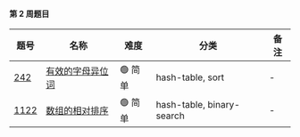 #### 第 2 周题目

| 题号                                                                                                                   | 名称                                                                                   | 难度     | 分类                                                 | 备注 |
| ---------------------------------------------------------------------------------------------------------------------- | -------------------------------------------------------------------------------------- | -------- | ---------------------------------------------------- | ---- |
| [242](https://leetcode.com/problems/valid-anagram/discuss/?currentPage=1&orderBy=most_votes&query=)                    | [有效的字母异位词](https://leetcode-cn.com/problems/valid-anagram/description/)        | 🟢 简单  | hash-table, sort                                     | -    |
| [1122](https://leetcode.com/problems/relative-sort-array/discuss/?currentPage=1&orderBy=most_votes&query=)                    | [数组的相对排序](https://leetcode-cn.com/problems/relative-sort-array/)        | 🟢 简单  | hash-table, binary-search                                     | -    |